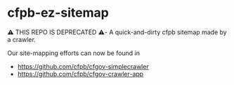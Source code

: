 # cfpb-ez-sitemap
⚠️ THIS REPO IS DEPRECATED ⚠️- A quick-and-dirty cfpb sitemap made by a crawler.

Our site-mapping efforts can now be found in 
- https://github.com/cfpb/cfgov-simplecrawler
- https://github.com/cfpb/cfgov-crawler-app
